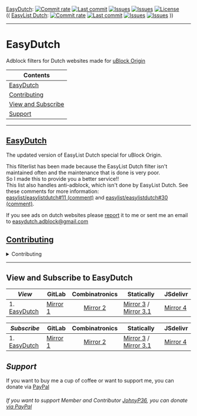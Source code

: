 [EasyDutch](https://github.com/EasyDutch-uBO/EasyDutch):
[![Commit rate](https://img.shields.io/github/commit-activity/y/EasyDutch-uBO/EasyDutch?label=Commits&color=succes)](https://github.com/EasyDutch-uBO/EasyDutch/commits/)
[![Last commit](https://img.shields.io/github/last-commit/EasyDutch-uBO/EasyDutch?label=Last%20commit&color=informational)](https://github.com/EasyDutch-uBO/EasyDutch/commits/)
[![Issues](https://img.shields.io/github/issues/EasyDutch-uBO/EasyDutch?label=Issues&color=red)](https://github.com/EasyDutch-uBO/EasyDutch/issues)
[![Issues](https://img.shields.io/github/issues-closed/EasyDutch-uBO/EasyDutch?color=green&label=Issues)](https://github.com/EasyDutch-uBO/EasyDutch/issues?q=is%3Aissue+is%3Aclosed)
[![License](https://img.shields.io/badge/License-GPLv3-blue.svg?label=License&color=lightgrey)](https://github.com/EasyDutch-uBO/EasyDutch/blob/main/LICENSE) <br>
(( [EasyList Dutch](https://github.com/easylist/easylistdutch/):
[![Commit rate](https://img.shields.io/github/commit-activity/y/easylist/easylistdutch?label=Commits&color=succes&style=plastic)](https://github.com/easylist/easylistdutch/commits/)
[![Last commit](https://img.shields.io/github/last-commit/easylist/easylistdutch?label=Last%20commit&color=informational&style=plastic)](https://github.com/easylist/easylistdutch/commits/master)
[![Issues](https://img.shields.io/github/issues/easylist/easylistdutch?label=Issues&color=red&style=plastic)](https://github.com/easylist/easylistdutch/issues)
[![Issues](https://img.shields.io/github/issues-closed/easylist/easylistdutch?color=green&label=Issues&style=plastic)](https://github.com/easylist/easylistdutch/issues?q=is%3Aissue+is%3Aclosed) ))

***
# EasyDutch
Adblock filters for Dutch websites made for [uBlock Origin](https://github.com/uBlockOrigin/uAssets)

| Contents |
| --- |
| [EasyDutch](#easydutch) |
| [Contributing](#contributing) |
| [View and Subscribe](#view-and-subscribe-to-easydutch) |
| [Support](#support) |
-----
## [EasyDutch](https://github.com/EasyDutch-uBO/EasyDutch)
The updated version of EasyList Dutch special for uBlock Origin. 

This filterlist has been made because the EasyList Dutch filter isn't maintained often and the maintenance that is done is very poor. <br>
So I made this to provide you a better service!! <br>
This list also handles anti-adblock, which isn't done by EasyList Dutch. See these comments for more information: <br>
[easylist/easylistdutch#11 (comment)](https://github.com/easylist/easylistdutch/issues/11#issuecomment-818864565) and [easylist/easylistdutch#30 (comment)](https://github.com/easylist/easylistdutch/issues/30#issuecomment-1011180477).

If you see ads on dutch websites please [report](https://github.com/EasyDutch-uBO/EasyDutch/issues/new/choose) it to me or sent me an email to easydutch.adblock@gmail.com <br>

## [Contributing](https://github.com/EasyDutch-uBO/EasyDutch/blob/main/CONTRIBUTING.md)
<details>
<summary>Contributing</summary>

> ##### Ordering of filters
> 
> New filters must be added on the top of each list.
> 
> The reason is to provide an easy way to check whether a filter is still relevant. The filters at the end of the file will be the oldest filters, and also the most likely to maybe be obsolete.
> 
> Old filters which are confirmed to still be required must be moved to the top of the list.
> 
> ##### Issue number association
> 
> **All** added filters must be associated with a formal issue number or date, example:
> 
>     ! https://github.com/EasyDutch-uBO/EasyDutch/issues/3
>     ||data.inertanceretinallaurel.com^
>     ! 2021-04-27
>     ||androidplanet.nl,iphoned.nl##.dynamic-content-native
> 
> This way we know why a filter was added, and how to verify whether an old filter is still needed. The comment line preceding the filter(s) to solve a specific issue should be only a URL to the issue. The issue itself can contains all the details about how the issue was solved, and why it was solved this way, etc.
> 
> ##### Commit message
> 
> - Keep it simple, use `A:` for adding a site, `C:` for changing or updating rules, `R:` for removing, and `M:` for moving to other files. 
> - Put here after the site url `spele.nl` (no `https://www.`) 
> - Put after this the issue number. </br>
> Example: `A: spele.nl fix #3` or `C: nu.nl`. The issue itself will contains all the details.
> 
> ##### Hide General
> 
> You may only make General Hiding rules, if it applies to tree or more websites
> *******
> #### What you might do or not do as a contributor
> 
> As a contributor it is **forbidden** to change the following files:
> - `.github` folder 
> - `README.md`
> - `CONTRIBUTING.md`
> - `CODE_OF_CONDUCT.md`
> - `LICENSE`
> 
> The rest you may change.
> 
> Breaching this rule will result in a warning and, if not listening, being banned as contributor!

</details>

***
## View and Subscribe to EasyDutch
| _**View**_ | GitLab | Combinatronics | Statically | JSdelivr |
| ---------- | ------ | :------------: | ---------- | -------- |
| 1. [EasyDutch](https://raw.githubusercontent.com/EasyDutch-uBO/EasyDutch/gh-pages/EasyDutch.txt) | [Mirror 1](https://gitlab.com/BPower0036/EasyDutch/-/raw/gh-pages/EasyDutch.txt) | [Mirror 2](https://combinatronics.io/EasyDutch-uBO/EasyDutch/gh-pages/EasyDutch.txt) | [Mirror 3](https://cdn.statically.io/gh/EasyDutch-uBO/EasyDutch/gh-pages/EasyDutch.txt) / [Mirror 3.1](https://cdn.statically.io/gl/BPower0036/EasyDutch/raw/gh-pages/EasyDutch.txt) | [Mirror 4](https://cdn.jsdelivr.net/gh/EasyDutch-uBO/EasyDutch@gh-pages/EasyDutch.txt) |

| _**Subscribe**_ | GitLab | Combinatronics | Statically | JSdelivr |
| --------------- | ------ | :------------: | ---------- | -------- |
| 1. [EasyDutch](https://subscribe.adblockplus.org/?location=https://raw.githubusercontent.com/EasyDutch-uBO/EasyDutch/gh-pages/EasyDutch.txt&title=EasyDutch) | [Mirror 1](https://subscribe.adblockplus.org/?location=https://gitlab.com/BPower0036/EasyDutch/-/raw/gh-pages/EasyDutch.txt&title=EasyDutch) | [Mirror 2](https://subscribe.adblockplus.org/?location=https://combinatronics.io/EasyDutch-uBO/EasyDutch/gh-pages/EasyDutch.txt&title=EasyDutch) | [Mirror 3](https://subscribe.adblockplus.org/?location=https://cdn.statically.io/gh/EasyDutch-uBO/EasyDutch/gh-pages/EasyDutch.txt&title=EasyDutch) / [Mirror 3.1](https://subscribe.adblockplus.org/?location=https://cdn.statically.io/gl/BPower0036/EasyDutch/raw/gh-pages/EasyDutch.txt&title=EasyDutch) | [Mirror 4](https://subscribe.adblockplus.org/?location=https://cdn.jsdelivr.net/gh/EasyDutch-uBO/EasyDutch@gh-pages/EasyDutch.txt&title=EasyDutch) |

## *Support*
If you want to buy me a cup of coffee or want to support me, you can donate via [PayPal](https://www.paypal.com/donate/?hosted_button_id=NRARDMBBMV3LC)

###### If you want to support Member *and Contributor* [JohnyP36](https://github.com/JohnyP36), you can donate [via PayPal](https://www.paypal.com/donate?hosted_button_id=8BBT5V55TGVXW) 
